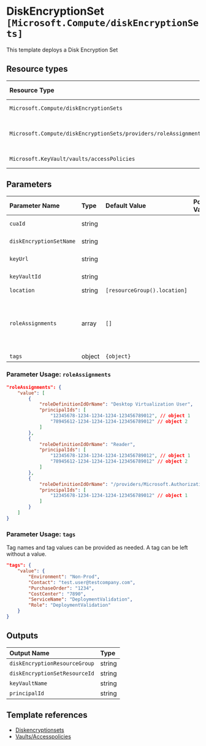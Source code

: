 # DiskEncryptionSet `[Microsoft.Compute/diskEncryptionSets]`

This template deploys a Disk Encryption Set


## Resource types

| Resource Type | Api Version |
| :-- | :-- |
| `Microsoft.Compute/diskEncryptionSets` | 2020-12-01 |
| `Microsoft.Compute/diskEncryptionSets/providers/roleAssignments` | 2018-09-01-preview |
| `Microsoft.KeyVault/vaults/accessPolicies` | 2019-09-01 |

## Parameters

| Parameter Name | Type | Default Value | Possible Values | Description |
| :-- | :-- | :-- | :-- | :-- |
| `cuaId` | string |  |  | Optional. Customer Usage Attribution id (GUID). This GUID must be previously registered |
| `diskEncryptionSetName` | string |  |  | Required. The name of the disk encryption set that is being created. |
| `keyUrl` | string |  |  | Required. Key Url (with version) pointing to a key or secret in KeyVault. |
| `keyVaultId` | string |  |  | Required. Resource id of the KeyVault containing the key or secret. |
| `location` | string | `[resourceGroup().location]` |  | Optional. Resource location. |
| `roleAssignments` | array | `[]` |  | Optional. Array of role assignment objects that contain the 'roleDefinitionIdOrName' and 'principalId' to define RBAC role assignments on this resource. In the roleDefinitionIdOrName attribute, you can provide either the display name of the role definition, or its fully qualified ID in the following format: '/providers/Microsoft.Authorization/roleDefinitions/c2f4ef07-c644-48eb-af81-4b1b4947fb11' |
| `tags` | object | `{object}` |  | Optional. Tags of the Automation Account resource. |

### Parameter Usage: `roleAssignments`

```json
"roleAssignments": {
    "value": [
        {
            "roleDefinitionIdOrName": "Desktop Virtualization User",
            "principalIds": [
                "12345678-1234-1234-1234-123456789012", // object 1
                "78945612-1234-1234-1234-123456789012" // object 2
            ]
        },
        {
            "roleDefinitionIdOrName": "Reader",
            "principalIds": [
                "12345678-1234-1234-1234-123456789012", // object 1
                "78945612-1234-1234-1234-123456789012" // object 2
            ]
        },
        {
            "roleDefinitionIdOrName": "/providers/Microsoft.Authorization/roleDefinitions/c2f4ef07-c644-48eb-af81-4b1b4947fb11",
            "principalIds": [
                "12345678-1234-1234-1234-123456789012" // object 1
            ]
        }
    ]
}
```

### Parameter Usage: `tags`

Tag names and tag values can be provided as needed. A tag can be left without a value.

```json
"tags": {
    "value": {
        "Environment": "Non-Prod",
        "Contact": "test.user@testcompany.com",
        "PurchaseOrder": "1234",
        "CostCenter": "7890",
        "ServiceName": "DeploymentValidation",
        "Role": "DeploymentValidation"
    }
}
```

## Outputs

| Output Name | Type |
| :-- | :-- |
| `diskEncryptionResourceGroup` | string |
| `diskEncryptionSetResourceId` | string |
| `keyVaultName` | string |
| `principalId` | string |

## Template references

- [Diskencryptionsets](https://docs.microsoft.com/en-us/azure/templates/Microsoft.Compute/2020-12-01/diskEncryptionSets)
- [Vaults/Accesspolicies](https://docs.microsoft.com/en-us/azure/templates/Microsoft.KeyVault/2019-09-01/vaults/accessPolicies)
